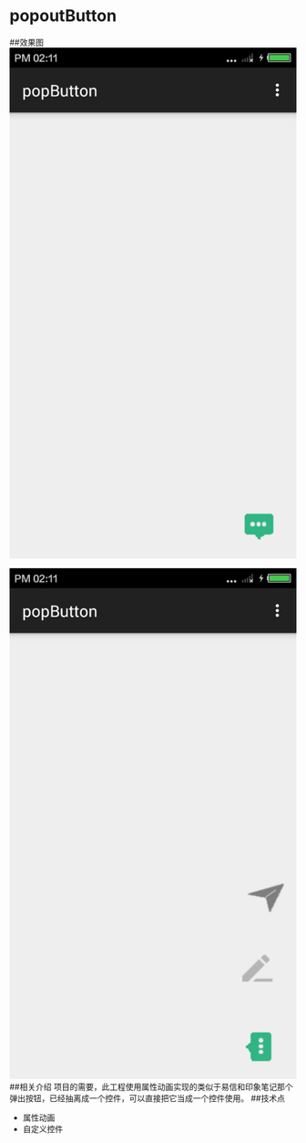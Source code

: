 # popoutButton
##效果图
![Alt text](https://github.com/reallin/popoutButton/blob/master/popButton.png)

![Alt text](https://github.com/reallin/popoutButton/blob/master/popButton1.png)
##相关介绍
  项目的需要，此工程使用属性动画实现的类似于易信和印象笔记那个弹出按钮，已经抽离成一个控件，可以直接把它当成一个控件使用。
##技术点
  * 属性动画
  * 自定义控件
